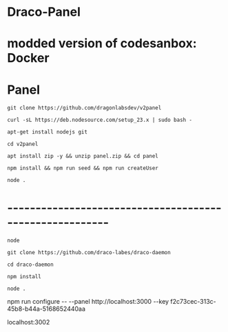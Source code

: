 # Draco-Panel

# modded version of codesanbox: Docker

# Panel
```
git clone https://github.com/dragonlabsdev/v2panel
```
```
curl -sL https://deb.nodesource.com/setup_23.x | sudo bash -
```
```
apt-get install nodejs git
```
```
cd v2panel
```
```
apt install zip -y && unzip panel.zip && cd panel
```
```
npm install && npm run seed && npm run createUser
```
```
node .
```
# --------------------------------------------------------
```
node
```
```
git clone https://github.com/draco-labes/draco-daemon
```
```
cd draco-daemon
```
```
npm install
```
```
node .
```

npm run configure -- --panel http://localhost:3000 --key f2c73cec-313c-45b8-b44a-5168652440aa


localhost:3002
